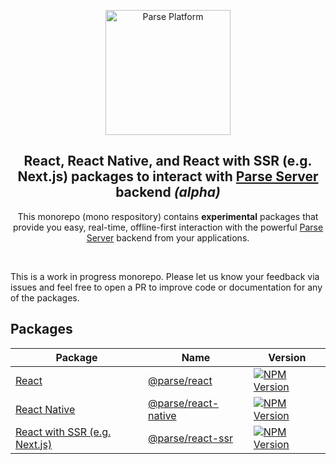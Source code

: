 <p align="center">
  <a href="https://parseplatform.org">
    <img alt="Parse Platform" src="https://user-images.githubusercontent.com/8621344/99892392-6f32dc80-2c42-11eb-8c32-db0fa4a66a81.png" width="200" />
  </a>
</p>

<h2 align="center">React, React Native, and React with SSR (e.g. Next.js) packages to interact with <a href="https://github.com/parse-community/parse-server">Parse Server</a> backend <i>(alpha)</i></h2>

<p align="center">
  This monorepo (mono respository) contains <b>experimental</b> packages that provide you easy, real-time, offline-first interaction with the powerful <a href="https://github.com/parse-community/parse-server">Parse Server</a> backend from your applications.
</p>

<br>

This is a work in progress monorepo. Please let us know your feedback via issues and feel free to open a PR to improve code or documentation for any of the packages.

## Packages 

| Package | Name | Version
|--------|-----|------------|
| [React](https://github.com/parse-community/parse-react/tree/master/packages/parse-react) | [@parse/react](https://www.npmjs.com/package/@parse/react) | [![NPM Version](https://badge.fury.io/js/%40parse%2Freact.svg)](https://www.npmjs.com/package/@parse/react) |
| [React Native](https://github.com/parse-community/parse-react/tree/master/packages/parse-react-native) | [@parse/react-native](https://www.npmjs.com/package/@parse/react-native) | [![NPM Version](https://badge.fury.io/js/%40parse%2Freact-native.svg)](https://www.npmjs.com/package/@parse/react-native) |
| [React with SSR (e.g. Next.js)](https://github.com/parse-community/parse-react/tree/master/packages/parse-react-ssr) | [@parse/react-ssr](https://www.npmjs.com/package/@parse/react-ssr) | [![NPM Version](https://badge.fury.io/js/%40parse%2Freact-ssr.svg)](https://www.npmjs.com/package/@parse/react-ssr) |

